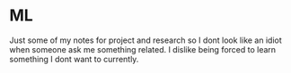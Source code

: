 # ML

Just some of my notes for project and research so I dont look like an idiot when someone ask me something related.
I dislike being forced to learn something I dont want to currently.